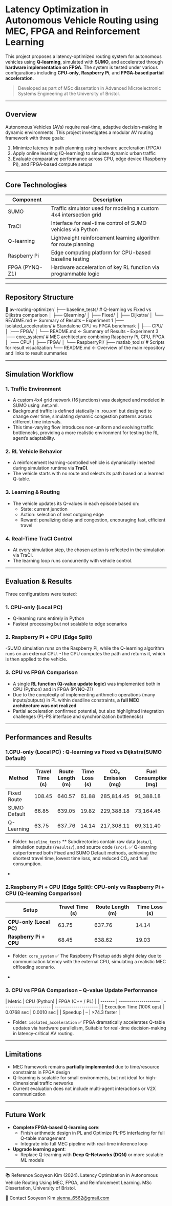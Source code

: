 # Latency Optimization in Autonomous Vehicle Routing using MEC, FPGA and Reinforcement Learning

This project proposes a latency-optimized routing system for autonomous vehicles using **Q-learning**, simulated with **SUMO**, and accelerated through **hardware implementation on FPGA**. The system is tested under various configurations including **CPU-only**, **Raspberry Pi**, and **FPGA-based partial acceleration**.

>  Developed as part of MSc dissertation in Advanced Microelectronic Systems Engineering at the University of Bristol.

---

##  Overview

Autonomous Vehicles (AVs) require real-time, adaptive decision-making in dynamic environments. This project investigates a modular AV routing framework with three goals:

1. Minimize latency in path planning using hardware acceleration (FPGA)
2. Apply online learning (Q-learning) to simulate dynamic urban traffic
3. Evaluate comparative performance across CPU, edge device (Raspberry Pi), and FPGA-based compute setups

---

##  Core Technologies

| Component        | Description                                                                 |
|------------------|-----------------------------------------------------------------------------|
| SUMO             | Traffic simulator used for modeling a custom 4x4 intersection grid           |
| TraCI            | Interface for real-time control of SUMO vehicles via Python                 |
| Q-learning       | Lightweight reinforcement learning algorithm for route planning             |
| Raspberry Pi     | Edge computing platform for CPU-based baseline testing                      |
| FPGA (PYNQ-Z1)   | Hardware acceleration of key RL function via programmable logic             |

---

##  Repository Structure

📁 av-routing-optimizer/
├── baseline_tests/                  # Q-learning vs Fixed vs Dijkstra comparison
│   ├── Qlearning/
│   ├── Fixed/
│   ├── Dijkstra/
│   └── README.md         ← Summary of Results – Experiment 1
├── isolated_acceleration/          # Standalone CPU vs FPGA benchmark
│   ├── CPU/
│   ├── FPGA/
│   └── README.md         ← Summary of Results – Experiment 3
├── core_system/                    # MEC architecture combining Raspberry Pi, CPU, FPGA
│   ├── CPU/
│   ├── FPGA/
│   └── RaspberryPi/
├── matlab_tools/                   # Scripts for result visualization
└── README.md            ← Overview of the main repository and links to result summaries




---

##  Simulation Workflow

### 1. Traffic Environment
- A custom 4x4 grid network (16 junctions) was designed and modeled in SUMO using .net.xml.
- Background traffic is defined statically in .rou.xml but designed to change over time, simulating dynamic congestion patterns across different time intervals.
- This time-varying flow introduces non-uniform and evolving traffic bottlenecks, providing a more realistic environment for testing the RL agent’s adaptability.
  
### 2. RL Vehicle Behavior
- A reinforcement learning-controlled vehicle is dynamically inserted during simulation runtime via **TraCI**.
- The vehicle starts with no route and selects its path based on a learned Q-table.

### 3. Learning & Routing
- The vehicle updates its Q-values in each episode based on:
  - State: current junction
  - Action: selection of next outgoing edge
  - Reward: penalizing delay and congestion, encouraging fast, efficient travel

### 4. Real-Time TraCI Control
- At every simulation step, the chosen action is reflected in the simulation via TraCI.
- The learning loop runs concurrently with vehicle control.

---

##  Evaluation & Results

Three configurations were tested:

### 1. **CPU-only (Local PC)**
- Q-learning runs entirely in Python
- Fastest processing but not scalable to edge scenarios

### 2. **Raspberry Pi + CPU (Edge Split)**
-SUMO simulation runs on the Raspberry Pi, while the Q-learning algorithm runs on an external CPU.
-The CPU computes the path and returns it, which is then applied to the vehicle.

### 3. **CPU vs FPGA Comparison**
- A single **RL function (Q-value update logic)** was implemented both in CPU (Python) and in FPGA (PYNQ-Z1)
- Due to the complexity of implementing arithmetic operations (many inputs/outputs) in PL within deadline constraints, **a full MEC architecture was not realized**
- Partial acceleration confirmed potential, but also highlighted integration challenges (PL-PS interface and synchronization bottlenecks)

---

## Performances and Results

### 1.**CPU-only (Local PC)** : Q-learning vs Fixed vs Dijkstra(SUMO Default)

| Method       | Travel Time (s) | Route Length (m) | Time Loss (s) | CO₂ Emission (mg) | Fuel Consumption (mg) |
| ------------ | --------------- | ---------------- | ------------- | ----------------- | --------------------- |
| Fixed Route  | 108.45          | 640.57           | 61.88         | 285,814.45        | 91,388.18             |
| SUMO Default | 66.85           | 639.05           | 19.82         | 229,388.18        | 73,164.46             |
| Q-Learning   | 63.75           | 637.76           | 14.14         | 217,308.11        | 69,311.40             |

* Folder: `baseline_tests`
** Subdirectories contain raw data (`data/`), simulation outputs (`results/`), and source code (`src/`).
✅ Q-learning outperformed both Fixed and SUMO Default methods, achieving the shortest travel time, lowest time loss, and reduced CO₂ and fuel consumption.
-

### 2.**Raspberry Pi + CPU (Edge Split): CPU-only vs Raspberry Pi + CPU (Q-learning Comparison)**


| Setup                   | Travel Time (s) | Route Length (m) | Time Loss (s) |
| ----------------------- | --------------- | ---------------- | ------------- |
| **CPU-only (Local PC)** | 63.75           | 637.76           | 14.14         |
| **Raspberry Pi + CPU**  | 68.45           | 638.62           | 19.03         |


* Folder: `core_system` 
✅ The Raspberry Pi setup adds slight delay due to communication latency with the external CPU, simulating a realistic MEC offloading scenario.

-

### 3. **CPU vs FPGA Comparison  – Q-value Update Performance**


| Metric                           |       CPU (Python)	  |   FPGA (C++ / PL)   |
| ------- | -------------------- | ----------------------- | --------------------- |
| Execution Time (100K ops)  |      0.0768 sec      |	  0.0010 sec     |
| Speedup		 |             –              |       ×74.3 faster     |   

* Folder: `isolated_acceleration` 
✅ FPGA dramatically accelerates Q-table updates via hardware parallelism, Suitable for real-time decision-making in latency-critical AV routing.



---

##  Limitations

- MEC framework remains **partially implemented** due to time/resource constraints in FPGA design
- Q-learning is scalable for small environments, but not ideal for high-dimensional traffic networks
- Current evaluation does not include multi-agent interactions or V2X communication

---

##  Future Work

- **Complete FPGA-based Q-learning core**:
  - Finish arithmetic design in PL and Optimize PL-PS interfacing for full Q-table management
  - Integrate into full MEC pipeline with real-time inference loop
- **Upgrade learning agent**:
  - Replace Q-learning with **Deep Q-Networks (DQN)** or more scalable ML models

---

📚 Reference
Sooyeon Kim (2024). Latency Optimization in Autonomous Vehicle Routing Using MEC, FPGA, and Reinforcement Learning. MSc Dissertation, University of Bristol.

📩 Contact
Sooyeon Kim
sienna_6562@gmail.com



